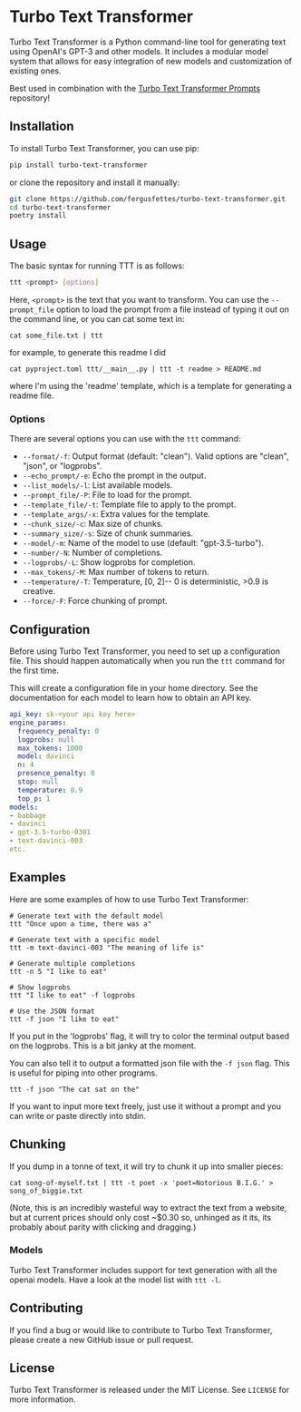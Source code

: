 # Turbo Text Transformer

Turbo Text Transformer is a Python command-line tool for generating text using OpenAI's GPT-3 and other models. It includes a modular model system that allows for easy integration of new models and customization of existing ones.

Best used in combination with the [Turbo Text Transformer Prompts](https://github.com/fergusfettes/turbo-text-transformer-prompts) repository!

## Installation

To install Turbo Text Transformer, you can use pip:

```sh
pip install turbo-text-transformer
```

or clone the repository and install it manually:

```sh
git clone https://github.com/fergusfettes/turbo-text-transformer.git
cd turbo-text-transformer
poetry install
```

## Usage

The basic syntax for running TTT is as follows:

```bash
ttt <prompt> [options]
```

Here, `<prompt>` is the text that you want to transform. You can use the `--prompt_file` option to load the prompt from a file instead of typing it out on the command line, or you can cat some text in:

```
cat some_file.txt | ttt
```

for example, to generate this readme I did

```
cat pyproject.toml ttt/__main__.py | ttt -t readme > README.md
```

where I'm using the 'readme' template, which is a template for generating a readme file.

### Options

There are several options you can use with the `ttt` command:

- `--format/-f`: Output format (default: "clean"). Valid options are "clean", "json", or "logprobs".
- `--echo_prompt/-e`: Echo the prompt in the output.
- `--list_models/-l`: List available models.
- `--prompt_file/-P`: File to load for the prompt.
- `--template_file/-t`: Template file to apply to the prompt.
- `--template_args/-x`: Extra values for the template.
- `--chunk_size/-c`: Max size of chunks.
- `--summary_size/-s`: Size of chunk summaries.
- `--model/-m`: Name of the model to use (default: "gpt-3.5-turbo").
- `--number/-N`: Number of completions.
- `--logprobs/-L`: Show logprobs for completion.
- `--max_tokens/-M`: Max number of tokens to return.
- `--temperature/-T`: Temperature, [0, 2]-- 0 is deterministic, >0.9 is creative.
- `--force/-F`: Force chunking of prompt.

## Configuration

Before using Turbo Text Transformer, you need to set up a configuration file. This should happen automatically when you run the `ttt` command for the first time.

This will create a configuration file in your home directory. See the documentation for each model to learn how to obtain an API key.

```~/.config/ttt/openai.yaml
api_key: sk-<your api key here>
engine_params:
  frequency_penalty: 0
  logprobs: null
  max_tokens: 1000
  model: davinci
  n: 4
  presence_penalty: 0
  stop: null
  temperature: 0.9
  top_p: 1
models:
- babbage
- davinci
- gpt-3.5-turbo-0301
- text-davinci-003
etc.
```

## Examples

Here are some examples of how to use Turbo Text Transformer:

```
# Generate text with the default model
ttt "Once upon a time, there was a"

# Generate text with a specific model
ttt -m text-davinci-003 "The meaning of life is"

# Generate multiple completions
ttt -n 5 "I like to eat"

# Show logprobs
ttt "I like to eat" -f logprobs

# Use the JSON format
ttt -f json "I like to eat"
```

If you put in the 'logprobs' flag, it will try to color the terminal output based on the logprobs. This is a bit janky at the moment.

You can also tell it to output a formatted json file with the `-f json` flag. This is useful for piping into other programs.

```
ttt -f json "The cat sat on the"
```

If you want to input more text freely, just use it without a prompt and you can write or paste directly into stdin.

## Chunking

If you dump in a tonne of text, it will try to chunk it up into smaller pieces:

```
cat song-of-myself.txt | ttt -t poet -x 'poet=Notorious B.I.G.' > song_of_biggie.txt
```

(Note, this is an incredibly wasteful way to extract the text from a website, but at current prices should only cost ~$0.30 so, unhinged as it its, its probably about parity with clicking and dragging.)

### Models

Turbo Text Transformer includes support for text generation with all the openai models. Have a look at the model list with `ttt -l`.

## Contributing

If you find a bug or would like to contribute to Turbo Text Transformer, please create a new GitHub issue or pull request.

## License

Turbo Text Transformer is released under the MIT License. See `LICENSE` for more information.

